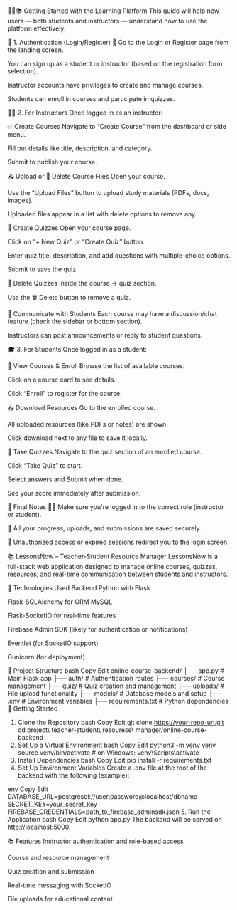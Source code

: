 🧑‍🏫📚 Getting Started with the Learning Platform
This guide will help new users — both students and instructors — understand how to use the platform effectively.

🚪 1. Authentication (Login/Register)
🔐 Go to the Login or Register page from the landing screen.

You can sign up as a student or instructor (based on the registration form selection).

Instructor accounts have privileges to create and manage courses.

Students can enroll in courses and participate in quizzes.

👩‍🏫 2. For Instructors
Once logged in as an instructor:

✅ Create Courses
Navigate to “Create Course” from the dashboard or side menu.

Fill out details like title, description, and category.

Submit to publish your course.

📤 Upload or 📁 Delete Course Files
Open your course.

Use the “Upload Files” button to upload study materials (PDFs, docs, images).

Uploaded files appear in a list with delete options to remove any.

📝 Create Quizzes
Open your course page.

Click on “+ New Quiz” or “Create Quiz” button.

Enter quiz title, description, and add questions with multiple-choice options.

Submit to save the quiz.

🚮 Delete Quizzes
Inside the course → quiz section.

Use the 🗑️ Delete button to remove a quiz.

💬 Communicate with Students
Each course may have a discussion/chat feature (check the sidebar or bottom section).

Instructors can post announcements or reply to student questions.

🎓 3. For Students
Once logged in as a student:

📜 View Courses & Enroll
Browse the list of available courses.

Click on a course card to see details.

Click “Enroll” to register for the course.

📥 Download Resources
Go to the enrolled course.

All uploaded resources (like PDFs or notes) are shown.

Click download next to any file to save it locally.

🧠 Take Quizzes
Navigate to the quiz section of an enrolled course.

Click “Take Quiz” to start.

Select answers and Submit when done.

See your score immediately after submission.

📌 Final Notes
🕵️‍♀️ Make sure you're logged in to the correct role (instructor or student).

💾 All your progress, uploads, and submissions are saved securely.

🚫 Unauthorized access or expired sessions redirect you to the login screen.



📚 LessonsNow – Teacher-Student Resource Manager
LessonsNow is a full-stack web application designed to manage online courses, quizzes, resources, and real-time communication between students and instructors.

🔧 Technologies Used
Backend
Python with Flask

Flask-SQLAlchemy for ORM
MySQL

Flask-SocketIO for real-time features

Firebase Admin SDK (likely for authentication or notifications)

Eventlet (for SocketIO support)

Gunicorn (for deployment)

📁 Project Structure
bash
Copy
Edit
online-course-backend/
├── app.py                    # Main Flask app
├── auth/                    # Authentication routes
├── courses/                 # Course management
├── quiz/                    # Quiz creation and management
├── uploads/                 # File upload functionality
├── models/                  # Database models and setup
├── .env                     # Environment variables
├── requirements.txt         # Python dependencies
🚀 Getting Started
1. Clone the Repository
bash
Copy
Edit
git clone https://your-repo-url.git
cd project\ teacher-student\ resourese\ manager/online-course-backend
2. Set Up a Virtual Environment
bash
Copy
Edit
python3 -m venv venv
source venv/bin/activate  # on Windows: venv\Scripts\activate
3. Install Dependencies
bash
Copy
Edit
pip install -r requirements.txt
4. Set Up Environment Variables
Create a .env file at the root of the backend with the following (example):

env
Copy
Edit
DATABASE_URL=postgresql://user:password@localhost/dbname
SECRET_KEY=your_secret_key
FIREBASE_CREDENTIALS=path_to_firebase_adminsdk.json
5. Run the Application
bash
Copy
Edit
python app.py
The backend will be served on http://localhost:5000.

📚 Features
Instructor authentication and role-based access

Course and resource management

Quiz creation and submission

Real-time messaging with SocketIO

File uploads for educational content